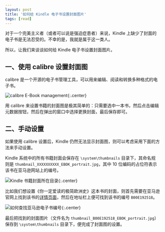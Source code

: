 ```yaml
---
layout: post
title: '如何给 Kindle 电子书设置封面图片'
tags: [read]
---
```


对于一个完美主义者（或者可以说是强迫症患者）来说，Kindle 上缺少了封面的电子书是无法忍受的。不幸的是，我就是属于这一类人。

所以，让我们来谈谈如何给 Kindle 电子书设置封面图片。

## 一、使用 calibre 设置封面图

calibre 是一个开源的电子书管理工具，可以用来编辑、阅读和转换多种格式的电子书。

![calibre E-Book management]({{site.img_url}}/calibre.png){:.center}

用 calibre 来设置书籍的封面图是极其简单的：只需要选中一本书，然后点击编辑元数据按钮，然后在弹出的窗口中选择更换封面，最后保存即可。

## 二、手动设置

如果使用 calibre 设置后，Kindle 仍然无法显示封面图，则可以考虑采用下面的方法来手动设置。

Kindle 系统中的所有书籍封面会保存在 `\system\thumbnails` 目录下，其命名规则是 `thumbnail_XXXXXXXXXX_EBOK_portrait.jpg`，其中 10 位编码的占位符表示该书在亚马逊网站上的编号。

![Kindle 书籍封面所在目录]({{site.img_url}}/kindle-thumbnails.png){:.center}


比如我们想设置《你一定爱读的极简欧洲史》这本书的封面，则首先需要在亚马逊官网上找到该书的[详情页面](https://www.amazon.cn/dp/B00E192518/)，然后在地址栏上便可找到该书的编号 `B00E192518`。

![如何查找亚马逊电子书编号]({{site.img_url}}/kindle-amazon.png){:.center}

最后把找到的封面图片（文件名为 `thumbnail_B00E192518_EBOK_portrait.jpg`）保存到 `\system\thumbnails` 目录下，便完成了封面图的设置。

